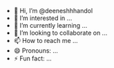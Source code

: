 - 👋 Hi, I’m @deeneshhhandol
- 👀 I’m interested in ...
- 🌱 I’m currently learning ...
- 💞️ I’m looking to collaborate on ...
- 📫 How to reach me ...
- 😄 Pronouns: ...
- ⚡ Fun fact: ...

<!---
Deeneshhhandol/Deeneshhhandol is a ✨ special ✨ repository because its `README.md` (this file) appears on your GitHub profile.
You can click the Preview link to take a look at your changes.
--->

